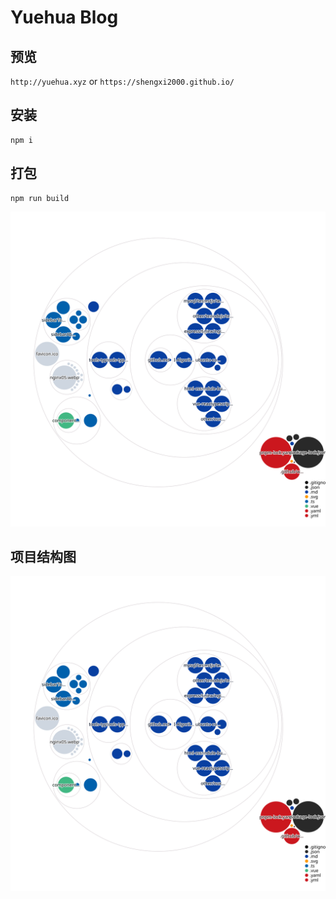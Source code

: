 # Yuehua Blog

## 预览
`http://yuehua.xyz`
or
`https://shengxi2000.github.io/`

## 安装
```
npm i
```

## 打包
```
npm run build
```
![diagram](./diagram.svg)
## 项目结构图
![diagram](./diagram.svg)


